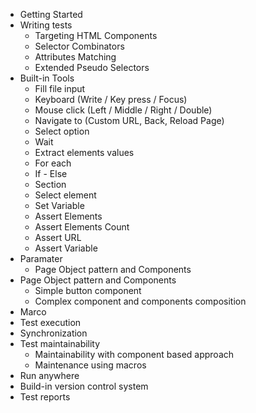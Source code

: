 * Getting Started
* Writing tests
	* Targeting HTML Components
	* Selector Combinators
	* Attributes Matching
	* Extended Pseudo Selectors
* Built-in Tools
	* Fill file input
	* Keyboard (Write / Key press / Focus)
	* Mouse click (Left / Middle / Right / Double)
	* Navigate to (Custom URL, Back, Reload Page)
	* Select option
	* Wait
	* Extract elements values
	* For each
	* If - Else
	* Section
	* Select element
	* Set Variable
	* Assert Elements
	* Assert Elements Count
	* Assert URL
	* Assert Variable
* Paramater
	* Page Object pattern and Components
* Page Object pattern and Components
	* Simple button component
	* Complex component and components composition
* Marco
* Test execution
* Synchronization
* Test maintainability
	* Maintainability with component based approach
	* Maintenance using macros
* Run anywhere
* Build-in version control system
* Test reports
